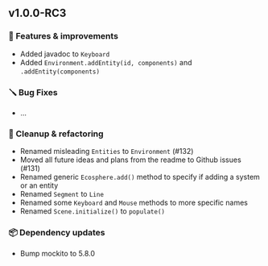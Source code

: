 ## v1.0.0-RC3


### 🚀 Features & improvements

- Added javadoc to `Keyboard`
- Added `Environment.addEntity(id, components)` and `.addEntity(components)`

### 🪛 Bug Fixes

- ...

### 🧽 Cleanup & refactoring

- Renamed misleading `Entities` to `Environment` (#132)
- Moved all future ideas and plans from the readme to Github issues (#131)
- Renamed generic `Ecosphere.add()` method to specify if adding a system or an entity
- Renamed `Segment` to `Line`
- Renamed some `Keyboard` and `Mouse` methods to more specific names
- Renamed `Scene.initialize()` to `populate()`

### 📦 Dependency updates

- Bump  mockito to 5.8.0